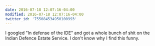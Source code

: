 ```yaml
---
date: 2016-07-18 12:07:16-04:00
modified: 2016-07-18 12:07:16-04:00
twitter_id: '755084534950100993'
---
```


  I googled "In defense of the IDE" and got a whole bunch of shit on the Indian Defence Estate Service.    I don't know why I find this funny.